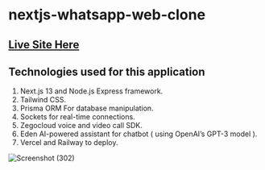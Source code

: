 # nextjs-whatsapp-web-clone

## [Live Site Here]([https://react-dashboard-project-v1.netlify.app/](https://whatsapp-web-clone.up.railway.app/))

## Technologies used for this application

1. Next.js 13 and Node.js Express framework.
2. Tailwind CSS.
3. Prisma ORM For database manipulation.
4. Sockets for real-time connections.
5. Zegocloud voice and video call SDK.
6. Eden AI-powered assistant for chatbot ( using OpenAI’s GPT-3 model ).
7. Vercel and Railway to deploy.


![Screenshot (302)](https://github.com/Sir-Rumeh/whatsapp-web-clone/assets/95687544/c09f13be-461f-40a6-af01-4020965cd3f0)

